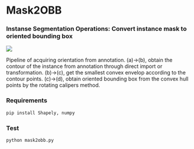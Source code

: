 # Mask2OBB
### Instanse Segmentation Operations: Convert instance mask to oriented bounding box

<img src = "https://img-blog.csdnimg.cn/20201026111431526.jpg?x-oss-process=image">

Pipeline of acquiring orientation from annotation. 
(a)→(b), obtain the contour of the instance from annotation through direct import or transformation. 
(b)→(c), get the smallest convex envelop according to the contour points.
(c)→(d), obtain oriented bounding box from the convex hull points by the rotating calipers method.

### Requirements
```bash
pip install Shapely, numpy
```
### Test
```
python mask2obb.py
```
